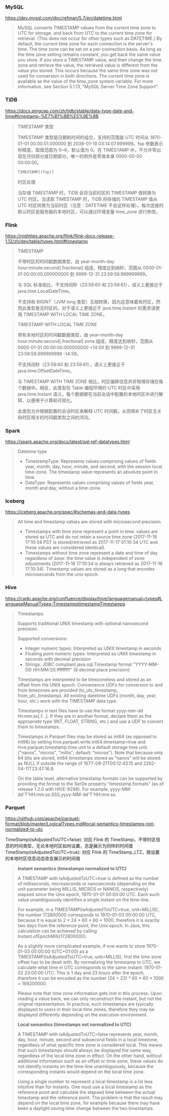 ### MySQL

https://dev.mysql.com/doc/refman/5.7/en/datetime.html

> MySQL converts TIMESTAMP values from the current time zone to UTC for storage, and back from UTC to the current time zone for retrieval. (This does not occur for other types such as DATETIME.) By default, the current time zone for each connection is the server's time. The time zone can be set on a per-connection basis. As long as the time zone setting remains constant, you get back the same value you store. If you store a TIMESTAMP value, and then change the time zone and retrieve the value, the retrieved value is different from the value you stored. This occurs because the same time zone was not used for conversion in both directions. The current time zone is available as the value of the time_zone system variable. For more information, see Section 5.1.13, “MySQL Server Time Zone Support”.

### TiDB

https://docs.pingcap.com/zh/tidb/stable/data-type-date-and-time#timestamp-%E7%B1%BB%E5%9E%8B

> TIMESTAMP 类型
> 
> TIMESTAMP 类型是日期和时间的组合，支持的范围是 UTC 时间从 1970-01-01 00:00:01.000000 到 2038-01-19 03:14:07.999999。fsp 参数表示秒精度，取值范围为 0~6，默认值为 0。在 TIMESTAMP 中，不允许零出现在月份部分或日期部分，唯一的例外是零值本身 0000-00-00 00:00:00。
> 
> `TIMESTAMP[(fsp)]`
> 
> 时区处理
> 
> 当存储 TIMESTAMP 时，TiDB 会将当前时区的 TIMESTAMP 值转换为 UTC 时区。当读取 TIMESTAMP 时，TiDB 将存储的 TIMESTAMP 值从 UTC 时区转换为当前时区（注意：DATETIME 不会这样处理）。每次连接的默认时区是服务器的本地时区，可以通过环境变量 time_zone 进行修改。

### Flink

https://nightlies.apache.org/flink/flink-docs-release-1.12/zh/dev/table/types.html#timestamp

> TIMESTAMP
> 
> 不带时区的时间戳数据类型，由 year-month-day hour:minute:second[.fractional] 组成，精度达到纳秒，范围从 0000-01-01 00:00:00.000000000 到 9999-12-31 23:59:59.999999999。
> 
> 与 SQL 标准相比，不支持闰秒（23:59:60 和 23:59:61），语义上更接近于 java.time.LocalDateTime。
> 
> 不支持和 BIGINT（JVM long 类型）互相转换，因为这意味着有时区，然而此类型是无时区的。对于语义上更接近于 java.time.Instant 的需求请使用 TIMESTAMP WITH LOCAL TIME ZONE。

> TIMESTAMP WITH LOCAL TIME ZONE
> 
> 带有本地时区的时间戳数据类型，由 year-month-day hour:minute:second[.fractional] zone 组成，精度达到纳秒，范围从 0000-01-01 00:00:00.000000000 +14:59 到 9999-12-31 23:59:59.999999999 -14:59。
> 
> 不支持闰秒（23:59:60 和 23:59:61），语义上更接近于 java.time.OffsetDateTime。
> 
> 与 TIMESTAMP WITH TIME ZONE 相比，时区偏移信息并非物理存储在每个数据中。相反，此类型在 Table 编程环境的 UTC 时区中采用 java.time.Instant 语义。每个数据都在当前会话中配置的本地时区中进行解释，以便用于计算和可视化。
>
> 此类型允许根据配置的会话时区来解释 UTC 时间戳，从而填补了时区无关和时区相关的时间戳类型之间的鸿沟。

### Spark

https://spark.apache.org/docs/latest/sql-ref-datatypes.html

> Datetime type
> - TimestampType: Represents values comprising values of fields year, month, day, hour, minute, and second, with the session local time-zone. The timestamp value represents an absolute point in time.
> - DateType: Represents values comprising values of fields year, month and day, without a time-zone.

### Iceberg

https://iceberg.apache.org/spec/#schemas-and-data-types

> All time and timestamp values are stored with microsecond precision.
> - Timestamps with time zone represent a point in time: values are stored as UTC and do not retain a source time zone (2017-11-16 17:10:34 PST is stored/retrieved as 2017-11-17 01:10:34 UTC and these values are considered identical).
> - Timestamps without time zone represent a date and time of day regardless of zone: the time value is independent of zone adjustments (2017-11-16 17:10:34 is always retrieved as 2017-11-16 17:10:34). Timestamp values are stored as a long that encodes microseconds from the unix epoch.

### Hive

https://cwiki.apache.org/confluence/display/hive/languagemanual+types#LanguageManualTypes-TimestampstimestampTimestamps

> Timestamps
> 
> Supports traditional UNIX timestamp with optional nanosecond precision.
> 
> Supported conversions:
> - Integer numeric types: Interpreted as UNIX timestamp in seconds
> - Floating point numeric types: Interpreted as UNIX timestamp in seconds with decimal precision
> - Strings: JDBC compliant java.sql.Timestamp format "YYYY-MM-DD HH:MM:SS.fffffffff" (9 decimal place precision)
>
> Timestamps are interpreted to be timezoneless and stored as an offset from the UNIX epoch. Convenience UDFs for conversion to and from timezones are provided (to_utc_timestamp, from_utc_timestamp).
> All existing datetime UDFs (month, day, year, hour, etc.) work with the TIMESTAMP data type.
> 
> Timestamps in text files have to use the format yyyy-mm-dd hh:mm:ss[.f...]. If they are in another format, declare them as the appropriate type (INT, FLOAT, STRING, etc.) and use a UDF to convert them to timestamps.
>
> Timestamps in Parquet files may be stored as int64 (as opposed to int96) by setting hive.parquet.write.int64.timestamp=true and hive.parquet.timestamp.time.unit to a default storage time unit. ("nanos", "micros", "millis"; default: "micros"). Note that because only 64 bits are stored, int64 timestamps stored as "nanos" will be stored as NULL if outside the range of 1677-09-21T00:12:43.15 and 2262-04-11T23:47:16.8.
>
> On the table level, alternative timestamp formats can be supported by providing the format to the SerDe property "timestamp.formats" (as of release 1.2.0 with HIVE-9298). For example, yyyy-MM-dd'T'HH:mm:ss.SSS,yyyy-MM-dd'T'HH:mm:ss.

### Parquet

https://github.com/apache/parquet-format/blob/master/LogicalTypes.md#local-semantics-timestamps-not-normalized-to-utc

TimeStamp(isAdjustedToUTC=false): 对应 Flink 的 TimeStamp，不带时区信息的时间类型，无论本地时区如何设置，总是展示为同样的时间值
TimeStamp(isAdjustedToUTC=true): 对应 Flink 的 TimeStamp_LTZ，按设置的本地时区信息动态改变展示的时间值

> **Instant semantics (timestamps normalized to UTC)**
>
> A TIMESTAMP with isAdjustedToUTC=true is defined as the number of milliseconds, microseconds or nanoseconds (depending on the unit parameter being MILLIS, MICROS or NANOS, respectively) elapsed since the Unix epoch, 1970-01-01 00:00:00 UTC. Each such value unambiguously identifies a single instant on the time-line.
>
> For example, in a TIMESTAMP(isAdjustedToUTC=true, unit=MILLIS), the number 172800000 corresponds to 1970-01-03 00:00:00 UTC, because it is equal to 2 * 24 * 60 * 60 * 1000, therefore it is exactly two days from the reference point, the Unix epoch. In Java, this calculation can be achieved by calling Instant.ofEpochMilli(172800000).
>
> As a slightly more complicated example, if one wants to store 1970-01-03 00:00:00 (UTC+01:00) as a TIMESTAMP(isAdjustedToUTC=true, unit=MILLIS), first the time zone offset has to be dealt with. By normalizing the timestamp to UTC, we calculate what time in UTC corresponds to the same instant: 1970-01-02 23:00:00 UTC. This is 1 day and 23 hours after the epoch, therefore it can be encoded as the number (24 + 23) * 60 * 60 * 1000 = 169200000.
>
> Please note that time zone information gets lost in this process. Upon reading a value back, we can only reconstruct the instant, but not the original representation. In practice, such timestamps are typically displayed to users in their local time zones, therefore they may be displayed differently depending on the execution environment.
>
> **Local semantics (timestamps not normalized to UTC)**
>
> A TIMESTAMP with isAdjustedToUTC=false represents year, month, day, hour, minute, second and subsecond fields in a local timezone, regardless of what specific time zone is considered local. This means that such timestamps should always be displayed the same way, regardless of the local time zone in effect. On the other hand, without additional information such as an offset or time-zone, these values do not identify instants on the time-line unambiguously, because the corresponding instants would depend on the local time zone.
> 
> Using a single number to represent a local timestamp is a lot less intuitive than for instants. One must use a local timestamp as the reference point and calculate the elapsed time between the actual timestamp and the reference point. The problem is that the result may depend on the local time zone, for example because there may have been a daylight saving time change between the two timestamps.